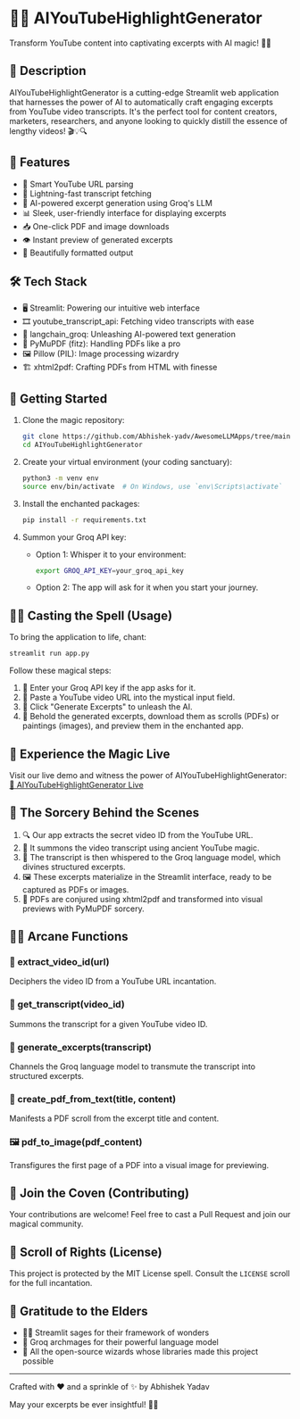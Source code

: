 # 🎥✨ AIYouTubeHighlightGenerator

Transform YouTube content into captivating excerpts with AI magic! 🚀🤖

## 📝 Description

AIYouTubeHighlightGenerator is a cutting-edge Streamlit web application that harnesses the power of AI to automatically craft engaging excerpts from YouTube video transcripts. It's the perfect tool for content creators, marketers, researchers, and anyone looking to quickly distill the essence of lengthy videos! 🎬💡🔍

## 🌟 Features

- 🔗 Smart YouTube URL parsing
- 📜 Lightning-fast transcript fetching
- 🧠 AI-powered excerpt generation using Groq's LLM
- 📊 Sleek, user-friendly interface for displaying excerpts
- 📥 One-click PDF and image downloads
- 👁️ Instant preview of generated excerpts
- 🎨 Beautifully formatted output

## 🛠️ Tech Stack

- 🖥️ Streamlit: Powering our intuitive web interface
- 🎞️ youtube_transcript_api: Fetching video transcripts with ease
- 🤖 langchain_groq: Unleashing AI-powered text generation
- 📄 PyMuPDF (fitz): Handling PDFs like a pro
- 🖼️ Pillow (PIL): Image processing wizardry
- 🏗️ xhtml2pdf: Crafting PDFs from HTML with finesse

## 🚀 Getting Started

1. Clone the magic repository:
   ```sh
   git clone https://github.com/Abhishek-yadv/AwesomeLLMApps/tree/main/AIYouTubeHighlightGenerator
   cd AIYouTubeHighlightGenerator
   ```

2. Create your virtual environment (your coding sanctuary):
   ```sh
   python3 -m venv env
   source env/bin/activate  # On Windows, use `env\Scripts\activate`
   ```

3. Install the enchanted packages:
   ```sh
   pip install -r requirements.txt
   ```

4. Summon your Groq API key:
   - Option 1: Whisper it to your environment:
     ```sh
     export GROQ_API_KEY=your_groq_api_key
     ```
   - Option 2: The app will ask for it when you start your journey.

## 🧙‍♂️ Casting the Spell (Usage)

To bring the application to life, chant:

```sh
streamlit run app.py
```

Follow these magical steps:
1. 🔑 Enter your Groq API key if the app asks for it.
2. 🔗 Paste a YouTube video URL into the mystical input field.
3. 🚀 Click "Generate Excerpts" to unleash the AI.
4. 🎉 Behold the generated excerpts, download them as scrolls (PDFs) or paintings (images), and preview them in the enchanted app.

## 🌈 Experience the Magic Live

Visit our live demo and witness the power of AIYouTubeHighlightGenerator:
[🔮 AIYouTubeHighlightGenerator Live](https://aiyoutubehighlightgenerator-isfzha3fw6s6dwpieztp5o.streamlit.app)

## 🧠 The Sorcery Behind the Scenes

1. 🔍 Our app extracts the secret video ID from the YouTube URL.
2. 📜 It summons the video transcript using ancient YouTube magic.
3. 🤖 The transcript is then whispered to the Groq language model, which divines structured excerpts.
4. 🖼️ These excerpts materialize in the Streamlit interface, ready to be captured as PDFs or images.
5. 📄 PDFs are conjured using xhtml2pdf and transformed into visual previews with PyMuPDF sorcery.

## 🧙‍♀️ Arcane Functions

### 🔮 extract_video_id(url)
Deciphers the video ID from a YouTube URL incantation.

### 📜 get_transcript(video_id)
Summons the transcript for a given YouTube video ID.

### 🧪 generate_excerpts(transcript)
Channels the Groq language model to transmute the transcript into structured excerpts.

### 📄 create_pdf_from_text(title, content)
Manifests a PDF scroll from the excerpt title and content.

### 🖼️ pdf_to_image(pdf_content)
Transfigures the first page of a PDF into a visual image for previewing.

## 🤝 Join the Coven (Contributing)

Your contributions are welcome! Feel free to cast a Pull Request and join our magical community.

## 📜 Scroll of Rights (License)

This project is protected by the MIT License spell. Consult the `LICENSE` scroll for the full incantation.

## 🙏 Gratitude to the Elders

- 🧙‍♂️ Streamlit sages for their framework of wonders
- 🧠 Groq archmages for their powerful language model
- 🌟 All the open-source wizards whose libraries made this project possible

---

Crafted with ❤️ and a sprinkle of ✨ by Abhishek Yadav

May your excerpts be ever insightful! 📼💫

